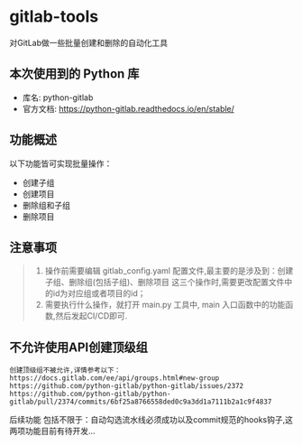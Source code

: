 # gitlab-tools
对GitLab做一些批量创建和删除的自动化工具

## 本次使用到的 Python 库

- 库名: python-gitlab
- 官方文档: https://python-gitlab.readthedocs.io/en/stable/

## 功能概述
以下功能皆可实现批量操作：

- 创建子组
- 创建项目
- 删除组和子组
- 删除项目

## 注意事项
> 1. 操作前需要编辑 gitlab_config.yaml 配置文件,最主要的是涉及到：创建子组、删除组(包括子组)、删除项目 这三个操作时,需要更改配置文件中的id为对应组或者项目的id；
> 2. 需要执行什么操作，就打开 main.py 工具中, main 入口函数中的功能函数,然后发起CI/CD即可.

## 不允许使用API创建顶级组
```shell
创建顶级组不被允许,详情参考以下：
https://docs.gitlab.com/ee/api/groups.html#new-group
https://github.com/python-gitlab/python-gitlab/issues/2372
https://github.com/python-gitlab/python-gitlab/pull/2374/commits/6bf25a8766558ded0c9a3dd1a7111b2a1c9f4837
```

后续功能 包括不限于：自动勾选流水线必须成功以及commit规范的hooks钩子,这两项功能目前有待开发...
